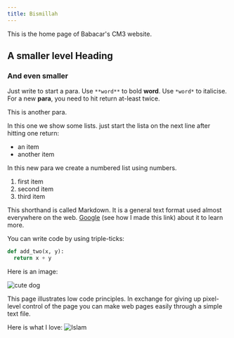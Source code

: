```yaml
---
title: Bismillah
---
```


This is the home page of Babacar's CM3 website.

## A smaller level Heading

### And even smaller

Just write to start a para. Use `**word**` to bold **word**. Use `*word*` to italicise. For a new **para**, you need to hit return at-least twice.

This is another para.

In this one we show some lists. just start the lista on the next line after hitting one return:
- an item
- another item

In this new para we create a numbered list using numbers.
1. first item
2. second item
3. third item

This shorthand is called Markdown. It is a general text format used almost everywhere on the web. [Google](https://www.google.com) (see how I made this link) about it to learn more.

You can write code by using triple-ticks:

```python
def add_two(x, y):
  return x + y
```

Here is an image:

![cute dog](https://i.imgur.com/dY93WHQ.jpeg)

This page illustrates low code principles. In exchange for giving up pixel-level control of the page you can make web pages easily through a simple text file.

Here is what I love:
![Islam](https://islamqa.info/en)


